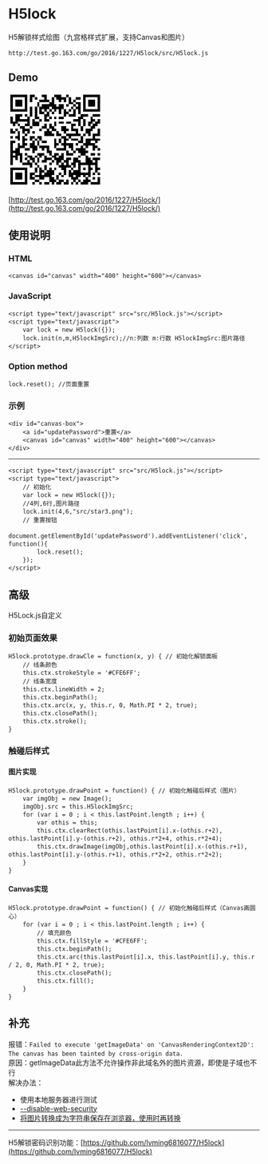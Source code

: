 # H5lock
H5解锁样式绘图（九宫格样式扩展，支持Canvas和图片）

    http://test.go.163.com/go/2016/1227/H5lock/src/H5lock.js

## Demo ##
![qr-code](qr-code/qr-code.png)

[http://test.go.163.com/go/2016/1227/H5lock/](http://test.go.163.com/go/2016/1227/H5lock/)

## 使用说明 ##

### HTML ###

	<canvas id="canvas" width="400" height="600"></canvas>

### JavaScript ###

	<script type="text/javascript" src="src/H5lock.js"></script>
	<script type="text/javascript">
        var lock = new H5lock({});
        lock.init(n,m,H5lockImgSrc);//n:列数 m:行数 H5lockImgSrc:图片路径
	</script>

### Option method ###

	lock.reset(); //页面重置

### 示例 ###

    <div id="canvas-box">
    	<a id="updatePassword">重置</a>
    	<canvas id="canvas" width="400" height="600"></canvas>
    </div>  

----------

    <script type="text/javascript" src="src/H5lock.js"></script>
    <script type="text/javascript">
    	// 初始化
    	var lock = new H5lock({});
    	//4列,6行,图片路径
    	lock.init(4,6,"src/star3.png");
    	// 重置按钮
    	document.getElementById('updatePassword').addEventListener('click', function(){
    		lock.reset();
    	});
    </script>

## 高级 ##
H5Lock.js自定义

### 初始页面效果 ###
	H5lock.prototype.drawCle = function(x, y) { // 初始化解锁面板
		// 线条颜色
		this.ctx.strokeStyle = '#CFE6FF';
		// 线条宽度
		this.ctx.lineWidth = 2;
		this.ctx.beginPath();
		this.ctx.arc(x, y, this.r, 0, Math.PI * 2, true);
		this.ctx.closePath();
		this.ctx.stroke();
	}

### 触碰后样式 ###

#### 图片实现 ####
	H5lock.prototype.drawPoint = function() { // 初始化触碰后样式（图片）
		var imgObj = new Image();
		imgObj.src = this.H5lockImgSrc;
		for (var i = 0 ; i < this.lastPoint.length ; i++) {
			var othis = this;
			this.ctx.clearRect(othis.lastPoint[i].x-(othis.r+2), othis.lastPoint[i].y-(othis.r+2), othis.r*2+4, othis.r*2+4);
			this.ctx.drawImage(imgObj,othis.lastPoint[i].x-(othis.r+1), othis.lastPoint[i].y-(othis.r+1), othis.r*2+2, othis.r*2+2);
		}
	}

#### Canvas实现 ####
	H5lock.prototype.drawPoint = function() { // 初始化触碰后样式（Canvas画圆心）
		for (var i = 0 ; i < this.lastPoint.length ; i++) {
			// 填充颜色
			this.ctx.fillStyle = '#CFE6FF';
			this.ctx.beginPath();
			this.ctx.arc(this.lastPoint[i].x, this.lastPoint[i].y, this.r / 2, 0, Math.PI * 2, true);
			this.ctx.closePath();
			this.ctx.fill();
		}
	}

## 补充 ##
 
报错：`Failed to execute 'getImageData' on 'CanvasRenderingContext2D': The canvas has been tainted by cross-origin data.`    
原因：getImageData此方法不允许操作非此域名外的图片资源，即使是子域也不行  
解决办法：  


- 使用本地服务器进行测试
- [--disable-web-security](http://www.bkjia.com/webzh/994015.html)
- [将图片转换成为字符串保存在浏览器，使用时再转换](http://blog.csdn.net/molaifeng/article/details/42293509)


----------

H5解锁密码识别功能：[https://github.com/lvming6816077/H5lock](https://github.com/lvming6816077/H5lock)
